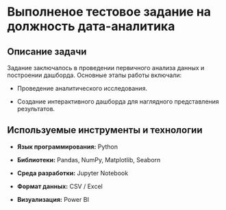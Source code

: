 # Выполненое тестовое задание на должность дата-аналитика

## Описание задачи
Задание заключалось в проведении первичного анализа данных и построении дашборда. Основные этапы работы включали:

- Проведение аналитического исследования.

- Создание интерактивного дашборда для наглядного представления результатов.

## Используемые инструменты и технологии
- **Язык программирования:** Python

- **Библиотеки:** Pandas, NumPy, Matplotlib, Seaborn

- **Среда разработки:** Jupyter Notebook

- **Формат данных:** CSV / Excel

- **Визуализация:** Power BI
